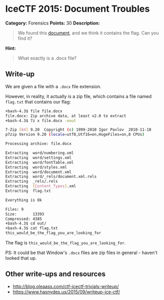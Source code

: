 # IceCTF 2015: Document Troubles

**Category:** Forensics
**Points:** 30
**Description:** 

> We found this <a target='_blank' href='/problem-static/stage2/forensics/doc_troubles/file.docx'>document</a>, and we think it contains the flag. Can you find it?

**Hint:**

> What exactly is a .docx file?

## Write-up

We are given a file with a `.docx` file extension.

However, in reality, it actually is a zip file, which contains a file named `flag.txt` that contains our flag:

```bash
+bash-4.3$ file file.docx 
file.docx: Zip archive data, at least v2.0 to extract
+bash-4.3$ 7z x file.docx -oout

7-Zip [64] 9.20  Copyright (c) 1999-2010 Igor Pavlov  2010-11-18
p7zip Version 9.20 (locale=utf8,Utf16=on,HugeFiles=on,8 CPUs)

Processing archive: file.docx

Extracting  word/numbering.xml
Extracting  word/settings.xml
Extracting  word/fontTable.xml
Extracting  word/styles.xml
Extracting  word/document.xml
Extracting  word/_rels/document.xml.rels
Extracting  _rels/.rels
Extracting  [Content_Types].xml
Extracting  flag.txt

Everything is Ok

Files: 9
Size:       13393
Compressed: 4385
+bash-4.3$ cd out/
+bash-4.3$ cat flag.txt 
this_would_be_the_flag_you_are_looking_for
```

The flag is `this_would_be_the_flag_you_are_looking_for`.

PS: It could be that Window's `.docx` files are zip files in general - haven't looked that up.

## Other write-ups and resources

* <http://blog.oleaass.com/ctf-icectf-trivials-writeup/>
* <https://www.hasnydes.us/2015/09/writeup-ice-ctf/>
